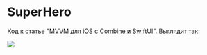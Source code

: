 # SuperHero

Код к статье "[MVVM для iOS с Combine и SwiftUI](https://4gophers.ru/articles/mvvm-combine-swiftui/#.Xt1IOp4zbUK)". Выглядит так:

![](https://4gophers.ru/img/mvvm/result.gif)
